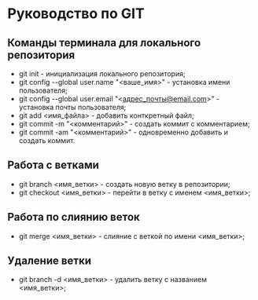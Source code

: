 # Руководство по GIT
## Команды терминала для локального репозитория
* git init - инициализация локального репозитория;
* git config --global user.name "<ваше_имя>" - установка имени пользователя;
* git config --global user.email "<адрес_почты@email.com>" - установка почты пользователя;
* git add <имя_файла> - добавить конткретный файл;
* git commit -m "<комментарий>" - создать коммит с комментарием;
* git commit -am "<комментарий>" - одновременно добавить и создать коммит.

## Работа с ветками

* git branch <имя_ветки> - создать новую ветку в репозитории;
* git checkout <имя_ветки> - перейти в ветку с именем <имя_ветки>;

## Работа по слиянию веток

* git merge <имя_ветки> - слияние с веткой по имени <имя_ветки>;

## Удаление ветки

* git branch -d <имя_ветки> - удалить ветку с названием <имя_ветки>;